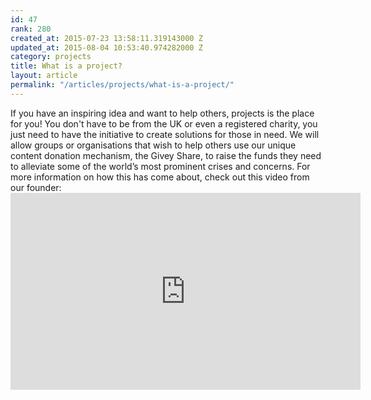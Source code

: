 ```yaml
---
id: 47
rank: 280
created_at: 2015-07-23 13:58:11.319143000 Z
updated_at: 2015-08-04 10:53:40.974282000 Z
category: projects
title: What is a project?
layout: article
permalink: "/articles/projects/what-is-a-project/"
---
```

If you have an inspiring idea and want to help others, projects is the place for you! You don't have to be from the UK or even a registered charity, you just need to have the initiative to create solutions for those in need. We will allow groups or organisations that wish to help others use our unique content donation mechanism, the Givey Share, to raise the funds they need to alleviate some of the world’s most prominent crises and concerns. For more information on how this has come about, check out this video from our founder: <iframe width="560" height="315" src="https://www.youtube.com/embed/Eya7c8p7GdE" frameborder="0" allowfullscreen></iframe>